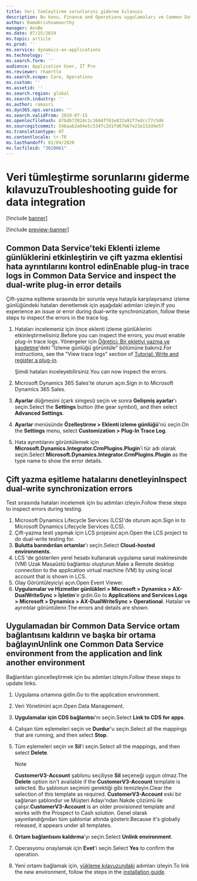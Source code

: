 ```yaml
---
title: Veri tümleştirme sorunlarını giderme kılavuzu
description: Bu konu, Finance and Operations uygulamaları ve Common Data Service arasında veri tümleştirme hakkında sorun giderme bilgileri sağlar.
author: RamaKrishnamoorthy
manager: AnnBe
ms.date: 07/25/2019
ms.topic: article
ms.prod: ''
ms.service: dynamics-ax-applications
ms.technology: ''
ms.search.form: ''
audience: Application User, IT Pro
ms.reviewer: rhaertle
ms.search.scope: Core, Operations
ms.custom: ''
ms.assetid: ''
ms.search.region: global
ms.search.industry: ''
ms.author: ramasri
ms.dyn365.ops.version: ''
ms.search.validFrom: 2019-07-15
ms.openlocfilehash: 87bdb72024c1c3844ff61e832a92f7edcc77c5d6
ms.sourcegitcommit: 54baab2a04e5c534fc2d1fd67b67e23a152d4e57
ms.translationtype: HT
ms.contentlocale: tr-TR
ms.lasthandoff: 02/04/2020
ms.locfileid: "3020061"
---
```

# <a name="troubleshooting-guide-for-data-integration"></a><span data-ttu-id="d7b8e-103">Veri tümleştirme sorunlarını giderme kılavuzu</span><span class="sxs-lookup"><span data-stu-id="d7b8e-103">Troubleshooting guide for data integration</span></span>

[!include [banner](../../includes/banner.md)]

[!include [preview-banner](../../includes/preview-banner.md)]

## <a name="enable-plug-in-trace-logs-in-common-data-service-and-inspect-the-dual-write-plug-in-error-details"></a><span data-ttu-id="d7b8e-104">Common Data Service'teki Eklenti izleme günlüklerini etkinleştirin ve çift yazma eklentisi hata ayrıntılarını kontrol edin</span><span class="sxs-lookup"><span data-stu-id="d7b8e-104">Enable plug-in trace logs in Common Data Service and inspect the dual-write plug-in error details</span></span>

<span data-ttu-id="d7b8e-105">Çift-yazma eşitleme sırasında bir sorunla veya hatayla karşılaşırsanız izleme günlüğündeki hataları denetlemek için aşağıdaki adımları izleyin.</span><span class="sxs-lookup"><span data-stu-id="d7b8e-105">If you experience an issue or error during dual-write synchronization, follow these steps to inspect the errors in the trace log.</span></span>

1. <span data-ttu-id="d7b8e-106">Hataları incelemeniz için önce eklenti izleme günlüklerini etkinleştirmelisiniz.</span><span class="sxs-lookup"><span data-stu-id="d7b8e-106">Before you can inspect the errors, you must enable plug-in trace logs.</span></span> <span data-ttu-id="d7b8e-107">Yönergeler için [Öğretici: Bir ekletiyi yazma ve kaydetme](https://docs.microsoft.com/powerapps/developer/common-data-service/tutorial-write-plug-in#view-trace-logs)'deki "İzleme günlüğü görüntüle" bölümüne bakınız.</span><span class="sxs-lookup"><span data-stu-id="d7b8e-107">For instructions, see the "View trace logs" section of [Tutorial: Write and register a plug-in](https://docs.microsoft.com/powerapps/developer/common-data-service/tutorial-write-plug-in#view-trace-logs).</span></span>

    <span data-ttu-id="d7b8e-108">Şimdi hataları inceleyebilirsiniz.</span><span class="sxs-lookup"><span data-stu-id="d7b8e-108">You can now inspect the errors.</span></span>

2. <span data-ttu-id="d7b8e-109">Microsoft Dynamics 365 Sales'te oturum açın.</span><span class="sxs-lookup"><span data-stu-id="d7b8e-109">Sign in to Microsoft Dynamics 365 Sales.</span></span>
3. <span data-ttu-id="d7b8e-110">**Ayarlar** düğmesini (çark simgesi) seçin ve sonra **Gelişmiş ayarlar**'ı seçin.</span><span class="sxs-lookup"><span data-stu-id="d7b8e-110">Select the **Settings** button (the gear symbol), and then select **Advanced Settings**.</span></span>
4. <span data-ttu-id="d7b8e-111">**Ayarlar** menüsünde **Özelleştirme \> Eklenti izleme günlüğü**'nü seçin.</span><span class="sxs-lookup"><span data-stu-id="d7b8e-111">On the **Settings** menu, select **Customization \> Plug-In Trace Log**.</span></span>
5. <span data-ttu-id="d7b8e-112">Hata ayrıntılarını görüntülemek için **Microsoft.Dynamics.Integrator.CrmPlugins.Plugin**'i tür adı olarak seçin.</span><span class="sxs-lookup"><span data-stu-id="d7b8e-112">Select **Microsoft.Dynamics.Integrator.CrmPlugins.Plugin** as the type name to show the error details.</span></span>

## <a name="inspect-dual-write-synchronization-errors"></a><span data-ttu-id="d7b8e-113">Çift yazma eşitleme hatalarını denetleyin</span><span class="sxs-lookup"><span data-stu-id="d7b8e-113">Inspect dual-write synchronization errors</span></span>

<span data-ttu-id="d7b8e-114">Test sırasında hataları incelemek için bu adımları izleyin.</span><span class="sxs-lookup"><span data-stu-id="d7b8e-114">Follow these steps to inspect errors during testing.</span></span>

1. <span data-ttu-id="d7b8e-115">Microsoft Dynamics Lifecycle Services (LCS)'de oturum açın.</span><span class="sxs-lookup"><span data-stu-id="d7b8e-115">Sign in to Microsoft Dynamics Lifecycle Services (LCS).</span></span>
2. <span data-ttu-id="d7b8e-116">Çift-yazma testi yapmak için LCS projesini açın.</span><span class="sxs-lookup"><span data-stu-id="d7b8e-116">Open the LCS project to do dual-write testing for.</span></span>
3. <span data-ttu-id="d7b8e-117">**Bulutta barındırılan ortamlar**'ı seçin.</span><span class="sxs-lookup"><span data-stu-id="d7b8e-117">Select **Cloud-hosted environments**.</span></span>
4. <span data-ttu-id="d7b8e-118">LCS 'de gösterilen yerel hesabı kullanarak uygulama sanal makinesinde (VM) Uzak Masaüstü bağlantısı oluşturun.</span><span class="sxs-lookup"><span data-stu-id="d7b8e-118">Make a Remote desktop connection to the application virtual machine (VM) by using local account that is shown in LCS.</span></span>
5. <span data-ttu-id="d7b8e-119">Olay Görüntüleyiciyi açın.</span><span class="sxs-lookup"><span data-stu-id="d7b8e-119">Open Event Viewer.</span></span> 
6. <span data-ttu-id="d7b8e-120">**Uygulamalar ve Hizmetler günlükleri \> Microsoft \> Dynamics \> AX-DualWriteSync \> İşletim**'e gidin.</span><span class="sxs-lookup"><span data-stu-id="d7b8e-120">Go to **Applications and Services Logs \> Microsoft \> Dynamics \> AX-DualWriteSync \> Operational**.</span></span> <span data-ttu-id="d7b8e-121">Hatalar ve ayrıntılar görüntülenir.</span><span class="sxs-lookup"><span data-stu-id="d7b8e-121">The errors and details are shown.</span></span>

## <a name="unlink-one-common-data-service-environment-from-the-application-and-link-another-environment"></a><span data-ttu-id="d7b8e-122">Uygulamadan bir Common Data Service ortam bağlantısını kaldırın ve başka bir ortama bağlayın</span><span class="sxs-lookup"><span data-stu-id="d7b8e-122">Unlink one Common Data Service environment from the application and link another environment</span></span>

<span data-ttu-id="d7b8e-123">Bağlantıları güncelleştirmek için bu adımları izleyin.</span><span class="sxs-lookup"><span data-stu-id="d7b8e-123">Follow these steps to update links.</span></span>

1. <span data-ttu-id="d7b8e-124">Uygulama ortamına gidin.</span><span class="sxs-lookup"><span data-stu-id="d7b8e-124">Go to the application environment.</span></span>
2. <span data-ttu-id="d7b8e-125">Veri Yönetimini açın.</span><span class="sxs-lookup"><span data-stu-id="d7b8e-125">Open Data Management.</span></span>
3. <span data-ttu-id="d7b8e-126">**Uygulamalar için CDS bağlantısı**'nı seçin.</span><span class="sxs-lookup"><span data-stu-id="d7b8e-126">Select **Link to CDS for apps**.</span></span>
4. <span data-ttu-id="d7b8e-127">Çalışan tüm eşlemeleri seçin ve **Durdur**'u seçin.</span><span class="sxs-lookup"><span data-stu-id="d7b8e-127">Select all the mappings that are running, and then select **Stop**.</span></span>
5. <span data-ttu-id="d7b8e-128">Tüm eşlemeleri seçin ve **Sil**'i seçin.</span><span class="sxs-lookup"><span data-stu-id="d7b8e-128">Select all the mappings, and then select **Delete**.</span></span>

    > [!NOTE]
    > <span data-ttu-id="d7b8e-129">**CustomerV3-Account** şablonu seçiliyse **Sil** seçeneği uygun olmaz.</span><span class="sxs-lookup"><span data-stu-id="d7b8e-129">The **Delete** option isn't available if the **CustomerV3-Account** template is selected.</span></span> <span data-ttu-id="d7b8e-130">Bu şablonun seçimini gerektiği gibi temizleyin.</span><span class="sxs-lookup"><span data-stu-id="d7b8e-130">Clear the selection of this template as required.</span></span> <span data-ttu-id="d7b8e-131">**CustomerV3-Account** eski bir sağlanan şablondur ve Müşteri Adayı'ndan Nakde çözümü ile çalışır.</span><span class="sxs-lookup"><span data-stu-id="d7b8e-131">**CustomerV3-Account** is an older provisioned template and works with the Prospect to Cash solution.</span></span> <span data-ttu-id="d7b8e-132">Genel olarak yayımlandığından tüm şablonlar altında gösterir.</span><span class="sxs-lookup"><span data-stu-id="d7b8e-132">Because it's globally released, it appears under all templates.</span></span>

6. <span data-ttu-id="d7b8e-133">**Ortam bağlantısını kaldırma**'yı seçin.</span><span class="sxs-lookup"><span data-stu-id="d7b8e-133">Select **Unlink environment**.</span></span>
7. <span data-ttu-id="d7b8e-134">Operasyonu onaylamak için **Evet**'i seçin.</span><span class="sxs-lookup"><span data-stu-id="d7b8e-134">Select **Yes** to confirm the operation.</span></span>
8. <span data-ttu-id="d7b8e-135">Yeni ortamı bağlamak için, [yükleme kılavuzundaki](https://aka.ms/dualwrite-docs) adımları izleyin.</span><span class="sxs-lookup"><span data-stu-id="d7b8e-135">To link the new environment, follow the steps in the [installation guide](https://aka.ms/dualwrite-docs).</span></span>
